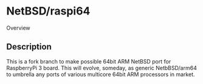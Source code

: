 NetBSD/raspi64
==============

Overview

## Description

This is a fork branch to make possible 64bit ARM NetBSD 
port for RaspberryPi 3 board.
This will evolve, someday, as generic NetbBSD/arm64 to umbrella
any ports of various multicore 64bit ARM processors in market.
